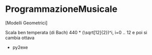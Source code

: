 # ProgrammazioneMusicale
[Modelli Geometrici]


Scala ben temperata (di Bach)
440 * (\sqrt[12]{2})^i, i=0 .. 12 e poi si cambia ottava

- py2exe
